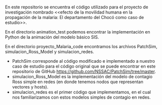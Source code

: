 En este repositorio se encuentra el código utilizado para el proyecto de investigación nombrado <<efecto de la movilidad humana en la propagación de la malaria: El departamento del Chocó como caso de estudio>>.

En el directorio animation_test podemos encontrar la implementación en Python de la animación del modelo básico SIS.

En el directorio proyecto_Malaria_code encontramos los archivos PatchSim, simulacion_Ross_Model y simulacion_redes.

- PatchSim corresponde al código modificado e implementado a nuestro caso de estudio para el código original que se puede encontrar en este repositorio de GitHub https://github.com/NSSAC/PatchSim/tree/master.
- simulacion_Ross_Model es la implementación del modelo de contagio Ross simple en redes (en donde tenemos nodos que representan vectores y hosts).
- simulacion_redes es el primer código que implementamos, en el cual nos familiarizamos con estos modelos simples de contagio en redes.
